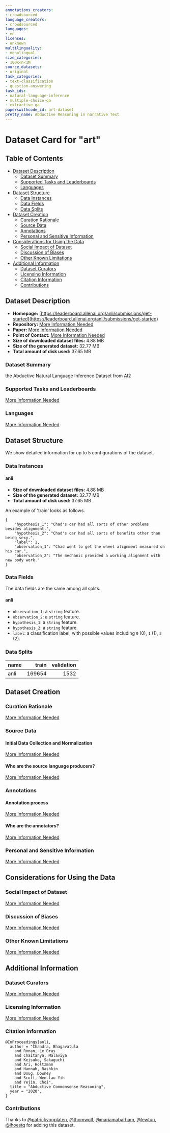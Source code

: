 ```yaml
---
annotations_creators:
- crowdsourced
language_creators:
- crowdsourced
languages:
- en
licenses:
- unknown
multilinguality:
- monolingual
size_categories:
- 100K<n<1M
source_datasets:
- original
task_categories:
- text-classification
- question-answering
task_ids:
- natural-language-inference
- multiple-choice-qa
- extractive-qa
paperswithcode_id: art-dataset
pretty_name: Abductive Reasoning in narrative Text
---
```


# Dataset Card for "art"

## Table of Contents
- [Dataset Description](#dataset-description)
  - [Dataset Summary](#dataset-summary)
  - [Supported Tasks and Leaderboards](#supported-tasks-and-leaderboards)
  - [Languages](#languages)
- [Dataset Structure](#dataset-structure)
  - [Data Instances](#data-instances)
  - [Data Fields](#data-fields)
  - [Data Splits](#data-splits)
- [Dataset Creation](#dataset-creation)
  - [Curation Rationale](#curation-rationale)
  - [Source Data](#source-data)
  - [Annotations](#annotations)
  - [Personal and Sensitive Information](#personal-and-sensitive-information)
- [Considerations for Using the Data](#considerations-for-using-the-data)
  - [Social Impact of Dataset](#social-impact-of-dataset)
  - [Discussion of Biases](#discussion-of-biases)
  - [Other Known Limitations](#other-known-limitations)
- [Additional Information](#additional-information)
  - [Dataset Curators](#dataset-curators)
  - [Licensing Information](#licensing-information)
  - [Citation Information](#citation-information)
  - [Contributions](#contributions)

## Dataset Description

- **Homepage:** [https://leaderboard.allenai.org/anli/submissions/get-started](https://leaderboard.allenai.org/anli/submissions/get-started)
- **Repository:** [More Information Needed](https://github.com/huggingface/datasets/blob/master/CONTRIBUTING.md#how-to-contribute-to-the-dataset-cards)
- **Paper:** [More Information Needed](https://github.com/huggingface/datasets/blob/master/CONTRIBUTING.md#how-to-contribute-to-the-dataset-cards)
- **Point of Contact:** [More Information Needed](https://github.com/huggingface/datasets/blob/master/CONTRIBUTING.md#how-to-contribute-to-the-dataset-cards)
- **Size of downloaded dataset files:** 4.88 MB
- **Size of the generated dataset:** 32.77 MB
- **Total amount of disk used:** 37.65 MB

### Dataset Summary

the Abductive Natural Language Inference Dataset from AI2

### Supported Tasks and Leaderboards

[More Information Needed](https://github.com/huggingface/datasets/blob/master/CONTRIBUTING.md#how-to-contribute-to-the-dataset-cards)

### Languages

[More Information Needed](https://github.com/huggingface/datasets/blob/master/CONTRIBUTING.md#how-to-contribute-to-the-dataset-cards)

## Dataset Structure

We show detailed information for up to 5 configurations of the dataset.

### Data Instances

#### anli

- **Size of downloaded dataset files:** 4.88 MB
- **Size of the generated dataset:** 32.77 MB
- **Total amount of disk used:** 37.65 MB

An example of 'train' looks as follows.
```
{
    "hypothesis_1": "Chad's car had all sorts of other problems besides alignment.",
    "hypothesis_2": "Chad's car had all sorts of benefits other than being sexy.",
    "label": 1,
    "observation_1": "Chad went to get the wheel alignment measured on his car.",
    "observation_2": "The mechanic provided a working alignment with new body work."
}
```

### Data Fields

The data fields are the same among all splits.

#### anli
- `observation_1`: a `string` feature.
- `observation_2`: a `string` feature.
- `hypothesis_1`: a `string` feature.
- `hypothesis_2`: a `string` feature.
- `label`: a classification label, with possible values including `0` (0), `1` (1), `2` (2).

### Data Splits

|name|train |validation|
|----|-----:|---------:|
|anli|169654|      1532|

## Dataset Creation

### Curation Rationale

[More Information Needed](https://github.com/huggingface/datasets/blob/master/CONTRIBUTING.md#how-to-contribute-to-the-dataset-cards)

### Source Data

#### Initial Data Collection and Normalization

[More Information Needed](https://github.com/huggingface/datasets/blob/master/CONTRIBUTING.md#how-to-contribute-to-the-dataset-cards)

#### Who are the source language producers?

[More Information Needed](https://github.com/huggingface/datasets/blob/master/CONTRIBUTING.md#how-to-contribute-to-the-dataset-cards)

### Annotations

#### Annotation process

[More Information Needed](https://github.com/huggingface/datasets/blob/master/CONTRIBUTING.md#how-to-contribute-to-the-dataset-cards)

#### Who are the annotators?

[More Information Needed](https://github.com/huggingface/datasets/blob/master/CONTRIBUTING.md#how-to-contribute-to-the-dataset-cards)

### Personal and Sensitive Information

[More Information Needed](https://github.com/huggingface/datasets/blob/master/CONTRIBUTING.md#how-to-contribute-to-the-dataset-cards)

## Considerations for Using the Data

### Social Impact of Dataset

[More Information Needed](https://github.com/huggingface/datasets/blob/master/CONTRIBUTING.md#how-to-contribute-to-the-dataset-cards)

### Discussion of Biases

[More Information Needed](https://github.com/huggingface/datasets/blob/master/CONTRIBUTING.md#how-to-contribute-to-the-dataset-cards)

### Other Known Limitations

[More Information Needed](https://github.com/huggingface/datasets/blob/master/CONTRIBUTING.md#how-to-contribute-to-the-dataset-cards)

## Additional Information

### Dataset Curators

[More Information Needed](https://github.com/huggingface/datasets/blob/master/CONTRIBUTING.md#how-to-contribute-to-the-dataset-cards)

### Licensing Information

[More Information Needed](https://github.com/huggingface/datasets/blob/master/CONTRIBUTING.md#how-to-contribute-to-the-dataset-cards)

### Citation Information

```
@InProceedings{anli,
  author = "Chandra, Bhagavatula
    and Ronan, Le Bras
    and Chaitanya, Malaviya
    and Keisuke, Sakaguchi
    and Ari, Holtzman
    and Hannah, Rashkin
    and Doug, Downey
    and Scott, Wen-tau Yih
    and Yejin, Choi",
  title = "Abductive Commonsense Reasoning",
  year = "2020",
}
```


### Contributions

Thanks to [@patrickvonplaten](https://github.com/patrickvonplaten), [@thomwolf](https://github.com/thomwolf), [@mariamabarham](https://github.com/mariamabarham), [@lewtun](https://github.com/lewtun), [@lhoestq](https://github.com/lhoestq) for adding this dataset.

